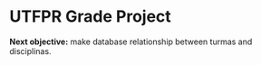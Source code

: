# UTFPR Grade Project
**Next objective:** make database relationship between turmas and disciplinas.